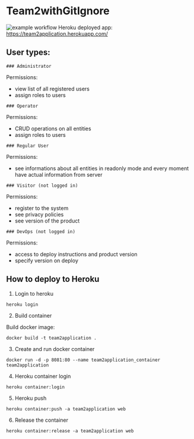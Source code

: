 # Team2withGitIgnore

![example workflow](https://github.com/tant-rares-30127/Team2withGitIgnore/actions/workflows/dotnet.yml/badge.svg)
      Heroku deployed app: https://team2application.herokuapp.com/
      
      
## User types:

```
### Administrator
```
Permissions: 
- view list of all registered users
- assign roles to users

```
### Operator
```
Permissions: 
- CRUD operations on all entities
- assign roles to users

```
### Regular User
```
Permissions: 
- see informations about all entities in readonly mode and every moment have actual information from server 

```
### Visitor (not logged in)
```
Permissions: 
- register to the system
- see privacy policies
- see version of the product 

```
### DevOps (not logged in)
```
Permissions: 
- access to deploy instructions and product version
- specify version on deploy


## How to deploy to Heroku

1. Login to heroku 
```
heroku login
```

2. Build container

Build docker image:
```
docker build -t team2application .
```

3. Create and run docker container
```
docker run -d -p 8081:80 --name team2application_container team2application
```

4. Heroku container login
```
heroku container:login
```

5. Heroku push
```
heroku container:push -a team2application web
```

6. Release the container
```
heroku container:release -a team2application web
```
